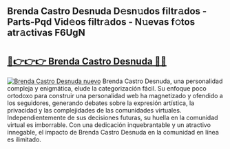 ## Brenda Castro Desnuda D𝚎sn𝚞dos filtr𝚊dos - Parts-Pqd Vid𝚎os filtr𝚊dos - N𝚞evas f𝚘tos atr𝚊ctivas F6UgN

# <h2><a href="http://mbb2vh.tromn.icu/?c=Brenda+Castro+Desnuda">🔗👉👉👉 Brenda Castro Desnuda 🔗🔗</a></h2>

[![Brenda Castro Desnuda nuevo](https://i.imgur.com/pEAQMta.gif)](http://mbb2vh.tromn.icu/?c=Brenda+Castro+Desnuda)
Brenda Castro Desnuda, una personalidad compleja y enigmática, elude la categorización fácil. Su enfoque poco ortodoxo para construir una personalidad web ha magnetizado y ofendido a los seguidores, generando debates sobre la expresión artística, la privacidad y las complejidades de las comunidades virtuales. Independientemente de sus decisiones futuras, su huella en la comunidad virtual es imborrable. Con una dedicación inquebrantable y un atractivo innegable, el impacto de Brenda Castro Desnuda en la comunidad en línea es ilimitado.
